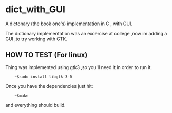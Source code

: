 # dict_with_GUI
A dictonary (the book one's) implementation in C , with GUI.

The dictionary implementation was an excercise at college ,now im adding a GUI ,to try working with GTK.

## HOW TO TEST (For linux)
Thing was implemented using gtk3 ,so you'll need it in order to run it.
```
	~$sudo install libgtk-3-0
```

Once you have the dependencies just hit:
```
	~$make
```
and everything should build.
